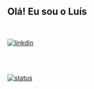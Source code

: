 ##

## Olá! Eu sou o Luís 

<br>

[![linkdin](https://img.shields.io/badge/LinkedIn-0077B5?style=for-the-badge&logo=linkedin&logoColor=white)](https://www.linkedin.com/in/lu%C3%ADs-fernando-trindade-8a1a66106/)


<br><br>

[![status](https://github-readme-stats.vercel.app/api?username=ProgRS&show_icons=true&theme=algolia&include_all_commits=true&count_private=true)](./README.md)










<!--
**ProgRS/ProgRS** is a ✨ _special_ ✨ repository because its `README.md` (this file) appears on your GitHub profile.

Here are some ideas to get you started:

- 🔭 I’m currently working on ...
- 🌱 I’m currently learning ...
- 👯 I’m looking to collaborate on ...
- 🤔 I’m looking for help with ...
- 💬 Ask me about ...
- 📫 How to reach me: ...
- 😄 Pronouns: ...
- ⚡ Fun fact: ...
-->

